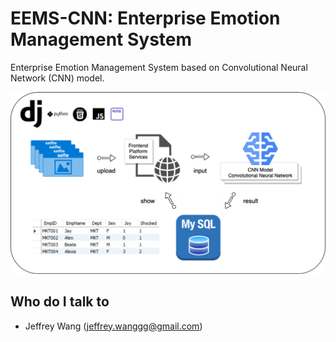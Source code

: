 # EEMS-CNN: Enterprise Emotion Management System
Enterprise Emotion Management System based on Convolutional Neural Network (CNN) model.

![EEMS.png](EEMS.png)

## Who do I talk to <a name = "author"></a>
- Jeffrey Wang (jeffrey.wanggg@gmail.com)